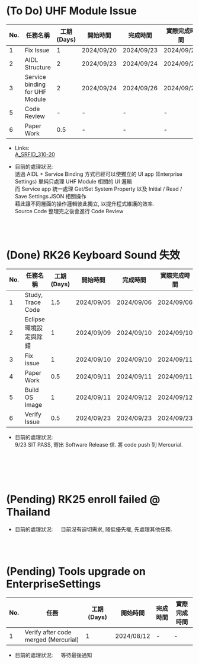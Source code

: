 # (To Do) UHF Module Issue
| No. | 任務名稱                         | 工期 (Days) | 開始時間   | 完成時間   | 實際完成時間 |
| --- | ------------------------------ | ----------- | ---------- | ---------- | ------------ |
| 1   | Fix Issue                      | 1           | 2024/09/20 | 2024/09/23 | 2024/09/23   |
| 2   | AIDL Structure                 | 2           | 2024/09/23 | 2024/09/24 | 2024/09/24   |
| 3   | Service binding for UHF Module | 2           | 2024/09/24 | 2024/09/26 | 2024/09/26   |
| 5   | Code Review                    | -           | -          | -          | -            |
| 6   | Paper Work                     | 0.5         | -          | -          | -            |

- Links:</br>
[A_SRFID_310-20](https://jira.cipherlab.com.tw/browse/A_SRFID_310-20)  

- 目前的處理狀況:  
透過 AIDL + Service Binding 方式已經可以使獨立的 UI app (Enterprise Settings) 單純只處理 UHF Module 相關的 UI 邏輯  
而 Service app 統一處理 Get/Set System Property 以及 Initial / Read / Save Settings.JSON 相關操作  
藉此讓不同層面的操作邏輯彼此獨立, 以提升程式維護的效率.  
Source Code 整理完之後會進行 Code Review
</br>
</br>

# (Done) RK26 Keyboard Sound 失效
| No. | 任務名稱                         | 工期 (Days) | 開始時間   | 完成時間   | 實際完成時間 |
| --- | ------------------------------- | ----------- | ---------- | ---------- | ------------ |
| 1   | Study, Trace Code               | 1.5         | 2024/09/05 | 2024/09/06 | 2024/09/06   |
| 2   | Eclipse 環境設定與除錯            | 1           | 2024/09/09 | 2024/09/10 | 2024/09/10   |
| 3   | Fix issue                       | 1           | 2024/09/10 | 2024/09/10 | 2024/09/11   |
| 4   | Paper Work                      | 0.5         | 2024/09/11 | 2024/09/11 | 2024/09/11   |
| 5   | Build OS Image                  | 1           | 2024/09/11 | 2024/09/12 | 2024/09/12   |
| 6   | Verify Issue                    | 0.5         | 2024/09/23 | 2024/09/23 | 2024/09/23   |

- 目前的處理狀況:  
9/23 SIT PASS, 寄出 Software Release 信. 將 code push 到 Mercurial.
</br>
</br>
</br>
</br> 


# (Pending) RK25 enroll failed @ Thailand
- 目前的處理狀況: &emsp; 目前沒有迫切需求, 降低優先權, 先處理其他任務.
</br>
</br>

# (Pending) Tools upgrade on EnterpriseSettings
| No. | 任務                                 | 工期 (Days) | 開始時間   | 完成時間   | 實際完成時間 |
| --- | ------------------------------------ | ----------- | ---------- | ---------- | ------------ |
| 1   | Verify after code merged (Mercurial) | 1           | 2024/08/12 | -          | -            |

- 目前的處理狀況: &emsp; 等待最後通知
